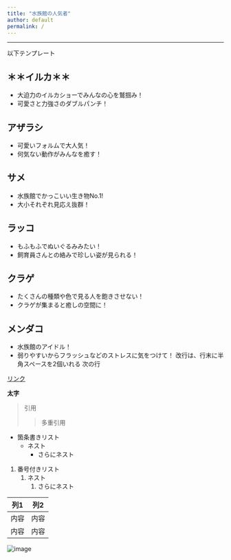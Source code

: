 ```yaml
---
title: "水族館の人気者"
author: default
permalink: /
---
```







---

以下テンプレート

## ＊＊イルカ＊＊
- 大迫力のイルカショーでみんなの心を鷲掴み！
- 可愛さと力強さのダブルパンチ！
## アザラシ
- 可愛いフォルムで大人気！
- 何気ない動作がみんなを癒す！
## サメ 
- 水族館でかっこいい生き物No.1!
- 大小それぞれ見応え抜群！
## ラッコ
- もふもふでぬいぐるみみたい！
- 飼育員さんとの絡みで珍しい姿が見られる！
## クラゲ
- たくさんの種類や色で見る人を飽きさせない！
- クラゲが集まると癒しの空間に！
## メンダコ
- 水族館のアイドル！
- 弱りやすいからフラッシュなどのストレスに気をつけて！
改行は、行末に半角スペースを2個いれる
次の行

[リンク](https://www.google.co.jp/)

**太字**

> 引用
>> 多重引用


- 箇条書きリスト
  - ネスト
    - さらにネスト


1. 番号付きリスト
   1. ネスト
      1. さらにネスト


| 列1  | 列2  |
|-----|-----|
| 内容  | 内容  |
| 内容  | 内容  |

![image](/GHPages_WebSite/assets/images/logo-150.png)
